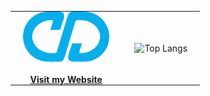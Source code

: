 <div align="center">
<table style="border: none; border-collapse: collapse;">
<tr>
<td style="border: none; padding: 0 20px;" align="center">
  <a href="https://christian-deleon.com/">
  <img src="images/logo192.png" alt="Logo" height="80">
  </a>
  <br/>
  <br/>
  <div><a href="https://christian.deleon.xyz/"><strong>Visit my Website</strong></a></div>
</td>
<td style="border: none; padding: 0 20px;">
  <img src="https://github-readme-stats.vercel.app/api/top-langs/?username=christian-deleon&size_weight=0.5&count_weight=0.5&theme=react" alt="Top Langs">
</td>
</tr>
</table>
</div>

